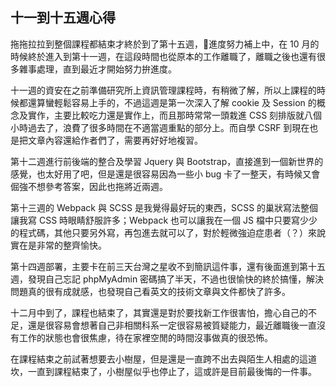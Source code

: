 ## 十一到十五週心得

拖拖拉拉到整個課程都結束才終於到了第十五週，進度努力補上中，在 10 月的時候終於進入到第十一週，在這段時間也從原本的工作離職了，離職之後也還有很多雜事處理，直到最近才開始努力拚進度。

十一週的資安在之前準備研究所上資訊管理課程時，有稍微了解，所以上課程的時候都還算蠻輕鬆容易上手的，不過這週是第一次深入了解 cookie 及 Session 的概念及實作，主要比較吃力還是實作上，而且那時常常一頭栽進 CSS 刻排版就八個小時過去了，浪費了很多時間在不適當週重點的部分上。而自學 CSRF 到現在也是把文章內容還給作者們了，需要再好好地複習。

第十二週進行前後端的整合及學習 Jquery 與 Bootstrap，直接進到一個新世界的感覺，也太好用了吧，但是還是很容易因為一些小 bug 卡了一整天，有時候又會倔強不想參考答案，因此也拖將近兩週。

第十三週的 Webpack 與 SCSS 是我覺得最好玩的東西，SCSS 的巢狀寫法整個讓我寫 CSS 時眼睛舒服許多；Webpack 也可以讓我在一個 JS 檔中只要寫少少的程式碼，其他只要另外寫，再包進去就可以了，對於輕微強迫症患者（？）來說實在是非常的整齊愉快。

第十四週部署，主要卡在前三天台灣之星收不到簡訊這件事，還有後面進到第十五週，發現自己忘記 phpMyAdmin 密碼搞了半天，不過也很愉快的終於搞懂，解決問題真的很有成就感，也發現自己看英文的技術文章與文件都快了許多。

十二月中到了，課程也結束了，其實還是對於要找新工作很害怕，擔心自己的不足，還是很容易會想著自己非相關科系一定很容易被質疑能力，最近離職後一直沒有工作的狀態也會很焦慮，待在家裡空閒的時間沒事做真的很恐怖。

在課程結束之前試著想要去小樹屋，但是還是一直跨不出去與陌生人相處的這道坎，一直到課程結束了，小樹屋似乎也停止了，這或許是目前最後悔的一件事。
